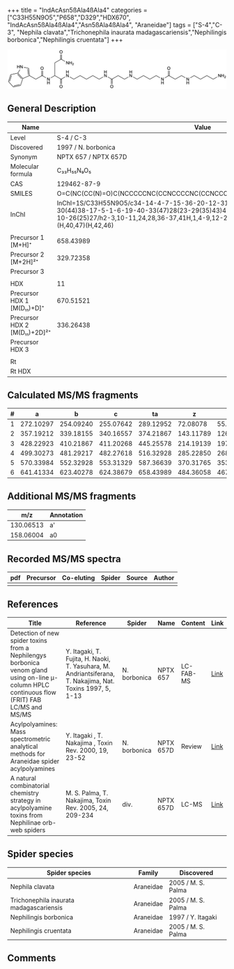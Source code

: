 +++
title = "IndAcAsn5ßAla4ßAla4"
categories = ["C33H55N9O5","P658","D329","HDX670",
"IndAcAsn5ßAla4ßAla4","Asn5ßAla4ßAla4",
"Araneidae"]
tags = ["S-4","C-3",
"Nephila clavata","Trichonephila inaurata madagascariensis","Nephilingis borbonica","Nephilingis cruentata"]
+++

![](/img/IndAcAsn5bAla4bAla4.png)

## General Description

| Name                         | Value                 |
|------------------------------|-----------------------|
| Level                        | S-4 / C-3                    |
| Discovered                   | 1997 / N. borbonica   |
| Synonym                      | NPTX 657 / NPTX 657D |
| Molecular formula            | C₃₃H₅₅N₉O₅            |
| CAS                          | 129462-87-9           |
| SMILES | O=C(NC(CC(N)=O)C(NCCCCCNC(CCNCCCCNC(CCNCCCCN)=O)=O)=O)CC1=CNC2=C1C=CC=C2  |
| InChI  | InChI=1S/C33H55N9O5/c34-14-4-7-15-36-20-12-31(45)39-18-9-8-16-37-21-13-30(44)38-17-5-1-6-19-40-33(47)28(23-29(35)43)42-32(46)22-25-24-41-27-11-3-2-10-26(25)27/h2-3,10-11,24,28,36-37,41H,1,4-9,12-23,34H2,(H2,35,43)(H,38,44)(H,39,45)(H,40,47)(H,42,46)  |
|                              |                       |
| Precursor 1 [M+H]⁺           | 658.43989             |
| Precursor 2 [M+2H]²⁺         | 329.72358             |
| Precursor 3                  |                       |
|                              |                       |
| HDX                          | 11                    |
| Precursor HDX 1 [M(D₁₁)+D]⁺   | 670.51521             |
| Precursor HDX 2 [M(D₁₁)+2D]²⁺ | 336.26438             |
| Precursor HDX 3              |                       |
|                              |                       |
| Rt                           |                       |
| Rt HDX                       |                       |

## Calculated MS/MS fragments

| # | a         | b         | c         | ta        | z         | y         | tz        |
|---|-----------|-----------|-----------|-----------|-----------|-----------|-----------|
| 1 | 272.10297 | 254.09240 | 255.07642 | 289.12952 | 72.08078 | 55.05423 | 89.10732 |
| 2 | 357.19212 | 339.18155 | 340.16557 | 374.21867 | 143.11789 | 126.09134 | 160.14444 |
| 3 | 428.22923 | 410.21867 | 411.20268 | 445.25578 | 214.19139 | 197.16484 | 231.21794 |
| 4 | 499.30273 | 481.29217 | 482.27618 | 516.32928 | 285.22850 | 268.20195 | 302.25505 |
| 5 | 570.33984 | 552.32928 | 553.31329 | 587.36639 | 370.31765 | 353.29110 | 387.34420 |
| 6 | 641.41334 | 623.40278 | 624.38679 | 658.43989 | 484.36058 | 467.33403 | 501.38713 |

## Additional MS/MS fragments

| m/z       | Annotation |
|-----------|------------|
| 130.06513 | a'         |
| 158.06004 | a0         |

## Recorded MS/MS spectra

| pdf | Precursor | Co-eluting | Spider | Source | Author |
|-----|-----------|------------|--------|--------|--------|
|     |           |            |        |        |        |

## References

| Title     | Reference   | Spider    | Name   | Content  | Link |
|-----------|-------------|-----------|--------|----------|-----|
| Detection of new spider toxins from a Nephilengys borbonica venom gland using on-line µ-column HPLC continuous flow (FRIT) FAB LC/MS and MS/MS| Y. Itagaki, T. Fujita, H. Naoki, T. Yasuhara, M. Andriantsiferana, T. Nakajima, Nat. Toxins 1997, 5, 1-13 | N. borbonica | NPTX 657 | LC-FAB-MS | [Link](https://onlinelibrary.wiley.com/doi/abs/10.1002/%28SICI%29%281997%295%3A1%3C1%3A%3AAID-NT1%3E3.0.CO%3B2-8) |
| Acylpolyamines: Mass spectrometric analytical methods for Araneidae spider acylpolyamines| Y. Itagaki , T. Nakajima , Toxin Rev. 2000, 19, 23-52 | N. borbonica | NPTX 657D | Review | [Link](https://www.tandfonline.com/doi/abs/10.1081/TXR-100100314) |
| A natural combinatorial chemistry strategy in acylpolyamine toxins from Nephilinae orb-web spiders| M. S. Palma, T. Nakajima, Toxin Rev. 2005, 24, 209-234 | div. | NPTX 657D | LC-MS | [Link](https://www.tandfonline.com/doi/abs/10.1081/TXR-200057857) | 

## Spider species

| Spider species                    | Family    | Discovered         |
|-----------------------------------|-----------|--------------------|
| Nephila clavata                   | Araneidae | 2005 / M. S. Palma |
| Trichonephila inaurata madagascariensis | Araneidae | 2005 / M. S. Palma |
| Nephilingis borbonica             | Araneidae | 1997 / Y. Itagaki  |
| Nephilingis cruentata             | Araneidae | 2005 / M. S. Palma |

## Comments